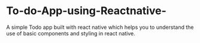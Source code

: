 # To-do-App-using-Reactnative-
A simple Todo app built with react native which helps you to understand the use of basic components and styling in react native. 
